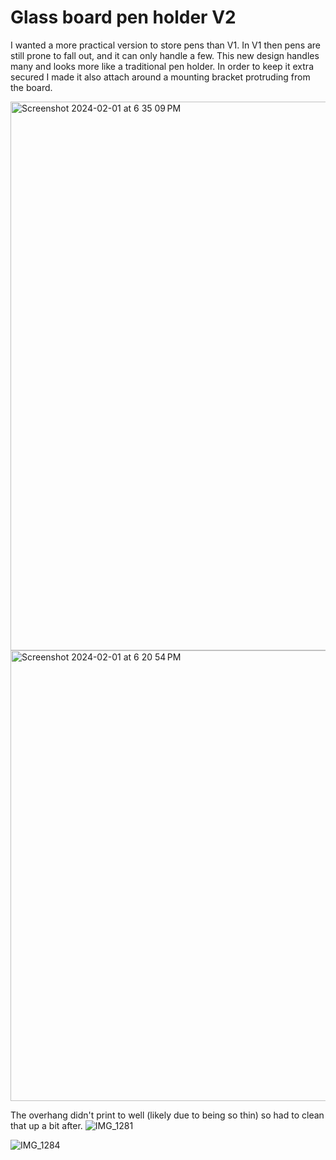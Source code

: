 # Glass board pen holder V2

I wanted a more practical version to store pens than V1. In V1 then pens are still prone to fall out, and it can only handle a few. This new design handles many and looks more like a traditional pen holder. In order to keep it extra secured I made it also attach around a mounting bracket protruding from the board.

<img width="878" alt="Screenshot 2024-02-01 at 6 35 09 PM" src="https://github.com/arnebech/build-log/assets/303023/ac0fe9a0-093a-493c-b9de-9307194bce67">

<img width="721" alt="Screenshot 2024-02-01 at 6 20 54 PM" src="https://github.com/arnebech/build-log/assets/303023/7008918b-d8e6-4f22-a97e-72e2128c30d3">


The overhang didn't print to well (likely due to being so thin) so had to clean that up a bit after.
![IMG_1281](https://github.com/arnebech/build-log/assets/303023/383a0a47-814d-49f2-a4ef-20f0832bb1ba)

![IMG_1284](https://github.com/arnebech/build-log/assets/303023/4b98be30-9d79-48c3-b63c-c466b97851c1)


